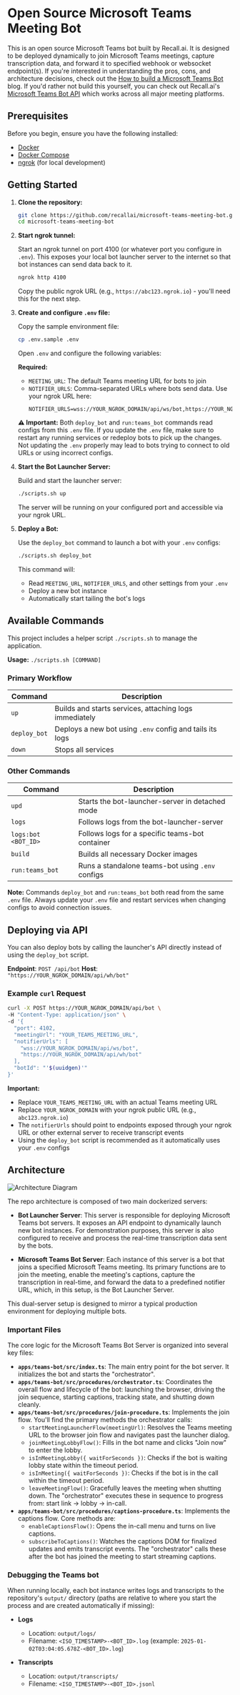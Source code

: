 # Open Source Microsoft Teams Meeting Bot

This is an open source Microsoft Teams bot built by Recall.ai. It is designed to be deployed dynamically to join Microsoft Teams meetings, capture transcription data, and forward it to specified webhook or websocket endpoint(s). If you're interested in understanding the pros, cons, and architecture decisions, check out the [How to build a Microsoft Teams Bot](https://www.recall.ai/blog/how-to-build-a-microsoft-teams-bot) blog. If you'd rather not build this yourself, you can check out Recall.ai's [Microsoft Teams Bot API](https://www.recall.ai/product/meeting-bot-api/microsoft-teams) which works across all major meeting platforms. 

## Prerequisites

Before you begin, ensure you have the following installed:

- [Docker](https://docs.docker.com/get-docker/)
- [Docker Compose](https://docs.docker.com/compose/install/)
- [ngrok](https://ngrok.com/download) (for local development)

## Getting Started

1.  **Clone the repository:**

    ```bash
    git clone https://github.com/recallai/microsoft-teams-meeting-bot.git
    cd microsoft-teams-meeting-bot
    ```

2.  **Start ngrok tunnel:**

    Start an ngrok tunnel on port 4100 (or whatever port you configure in `.env`). This exposes your local bot launcher server to the internet so that bot instances can send data back to it.

    ```bash
    ngrok http 4100
    ```

    Copy the public ngrok URL (e.g., `https://abc123.ngrok.io`) - you'll need this for the next step.

3.  **Create and configure `.env` file:**

    Copy the sample environment file:

    ```bash
    cp .env.sample .env
    ```

    Open `.env` and configure the following variables:

    **Required:**

    - `MEETING_URL`: The default Teams meeting URL for bots to join
    - `NOTIFIER_URLS`: Comma-separated URLs where bots send data. Use your ngrok URL here:
      ```
      NOTIFIER_URLS=wss://YOUR_NGROK_DOMAIN/api/ws/bot,https://YOUR_NGROK_DOMAIN/api/wh/bot
      ```

    **⚠️ Important:** Both `deploy_bot` and `run:teams_bot` commands read configs from this `.env` file. If you update the `.env` file, make sure to restart any running services or redeploy bots to pick up the changes. Not updating the `.env` properly may lead to bots trying to connect to old URLs or using incorrect configs.

4.  **Start the Bot Launcher Server:**

    Build and start the launcher server:

    ```bash
    ./scripts.sh up
    ```

    The server will be running on your configured port and accessible via your ngrok URL.

5.  **Deploy a Bot:**

    Use the `deploy_bot` command to launch a bot with your `.env` configs:

    ```bash
    ./scripts.sh deploy_bot
    ```

    This command will:

    - Read `MEETING_URL`, `NOTIFIER_URLS`, and other settings from your `.env`
    - Deploy a new bot instance
    - Automatically start tailing the bot's logs

## Available Commands

This project includes a helper script `./scripts.sh` to manage the application.

**Usage:** `./scripts.sh [COMMAND]`

### Primary Workflow

| Command      | Description                                              |
| ------------ | -------------------------------------------------------- |
| `up`         | Builds and starts services, attaching logs immediately   |
| `deploy_bot` | Deploys a new bot using `.env` config and tails its logs |
| `down`       | Stops all services                                       |

### Other Commands

| Command             | Description                                      |
| ------------------- | ------------------------------------------------ |
| `upd`               | Starts the bot-launcher-server in detached mode  |
| `logs`              | Follows logs from the bot-launcher-server        |
| `logs:bot <BOT_ID>` | Follows logs for a specific teams-bot container  |
| `build`             | Builds all necessary Docker images               |
| `run:teams_bot`     | Runs a standalone teams-bot using `.env` configs |

**Note:** Commands `deploy_bot` and `run:teams_bot` both read from the same `.env` file. Always update your `.env` file and restart services when changing configs to avoid connection issues.

## Deploying via API

You can also deploy bots by calling the launcher's API directly instead of using the `deploy_bot` script.

**Endpoint**: `POST /api/bot`
**Host**: `    "https://YOUR_NGROK_DOMAIN/api/wh/bot"`

### Example `curl` Request

```bash
curl -X POST https://YOUR_NGROK_DOMAIN/api/bot \
-H "Content-Type: application/json" \
-d '{
  "port": 4102,
  "meetingUrl": "YOUR_TEAMS_MEETING_URL",
  "notifierUrls": [
    "wss://YOUR_NGROK_DOMAIN/api/ws/bot",
    "https://YOUR_NGROK_DOMAIN/api/wh/bot"
  ],
  "botId": "'$(uuidgen)'"
}'
```

**Important:**

- Replace `YOUR_TEAMS_MEETING_URL` with an actual Teams meeting URL
- Replace `YOUR_NGROK_DOMAIN` with your ngrok public URL (e.g., `abc123.ngrok.io`)
- The `notifierUrls` should point to endpoints exposed through your ngrok URL or other external server to receive transcript events
- Using the `deploy_bot` script is recommended as it automatically uses your `.env` configs

## Architecture

![Architecture Diagram](assets/architecture.png)

The repo architecture is composed of two main dockerized servers:

- **Bot Launcher Server**: This server is responsible for deploying Microsoft Teams bot servers. It exposes an API endpoint to dynamically launch new bot instances. For demonstration purposes, this server is also configured to receive and process the real-time transcription data sent by the bots.

- **Microsoft Teams Bot Server**: Each instance of this server is a bot that joins a specified Microsoft Teams meeting. Its primary functions are to join the meeting, enable the meeting's captions, capture the transcription in real-time, and forward the data to a predefined notifier URL, which, in this setup, is the Bot Launcher Server.

This dual-server setup is designed to mirror a typical production environment for deploying multiple bots.

### Important Files

The core logic for the Microsoft Teams Bot Server is organized into several key files:

- **`apps/teams-bot/src/index.ts`**: The main entry point for the bot server. It initializes the bot and starts the "orchestrator".
- **`apps/teams-bot/src/procedures/orchestrator.ts`**: Coordinates the overall flow and lifecycle of the bot: launching the browser, driving the join sequence, starting captions, tracking state, and shutting down cleanly.
- **`apps/teams-bot/src/procedures/join-procedure.ts`**: Implements the join flow. You'll find the primary methods the orchestrator calls:
  - `startMeetingLauncherFlow(meetingUrl)`: Resolves the Teams meeting URL to the browser join flow and navigates past the launcher dialog.
  - `joinMeetingLobbyFlow()`: Fills in the bot name and clicks "Join now" to enter the lobby.
  - `isInMeetingLobby({ waitForSeconds })`: Checks if the bot is waiting lobby state within the timeout period.
  - `isInMeeting({ waitForSeconds })`: Checks if the bot is in the call within the timeout period.
  - `leaveMeetingFlow()`: Gracefully leaves the meeting when shutting down.
    The "orchestrator" executes these in sequence to progress from: start link → lobby → in-call.
- **`apps/teams-bot/src/procedures/captions-procedure.ts`**: Implements the captions flow. Core methods are:
  - `enableCaptionsFlow()`: Opens the in-call menu and turns on live captions.
  - `subscribeToCaptions()`: Watches the captions DOM for finalized updates and emits transcript events.
    The "orchestrator" calls these after the bot has joined the meeting to start streaming captions.

### Debugging the Teams bot

When running locally, each bot instance writes logs and transcripts to the repository's `output/` directory (paths are relative to where you start the process and are created automatically if missing):

- **Logs**

  - Location: `output/logs/`
  - Filename: `<ISO_TIMESTAMP>-<BOT_ID>.log` (example: `2025-01-02T03:04:05.678Z-<BOT_ID>.log`)

- **Transcripts**
  - Location: `output/transcripts/`
  - Filename: `<ISO_TIMESTAMP>-<BOT_ID>.jsonl`
